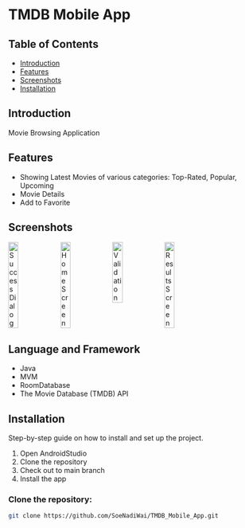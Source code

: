 # TMDB Mobile App

## Table of Contents

- [Introduction](#introduction)
- [Features](#features)
- [Screenshots](#screenshots)
- [Installation](#installation)

## Introduction

Movie Browsing Application

## Features

- Showing Latest Movies of various categories: Top-Rated, Popular, Upcoming
- Movie Details
- Add to Favorite

## Screenshots

<div style="display: flex;">
<img src="https://github.com/user-attachments/assets/c78c9b01-0bba-4f4b-82e4-61ff3151949f" alt="Success Dialog" style="width: 20%;"/>
&nbsp; 
<img src="https://github.com/user-attachments/assets/41654a78-832b-4ac1-9ab4-7cebea3e17ce" alt="HomeScreen" style="width: 20%;"/>
&nbsp; 
<img src="https://github.com/user-attachments/assets/68b5dd7e-b851-4fc6-9b65-7bff03a590da" alt="Validation" style="width: 20%;"/>
&nbsp; 
<img src="https://github.com/user-attachments/assets/eb558c5b-2184-4e32-acb7-84da0933b35c" alt="Results Screen" style="width: 20%;"/>
</div>

## Language and Framework
- Java
- MVM
- RoomDatabase
- The Movie Database (TMDB) API

## Installation

Step-by-step guide on how to install and set up the project.
1. Open AndroidStudio
2. Clone the repository
3. Check out to main branch
4. Install the app

### Clone the repository:
```bash
git clone https://github.com/SoeNadiWai/TMDB_Mobile_App.git
